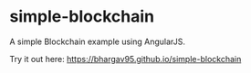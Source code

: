 # simple-blockchain
A simple Blockchain example using AngularJS.

Try it out here: https://bhargav95.github.io/simple-blockchain
